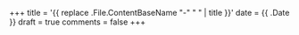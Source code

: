 +++
title = '{{ replace .File.ContentBaseName "-" " " | title }}'
date = {{ .Date }}
draft = true
comments = false
+++
